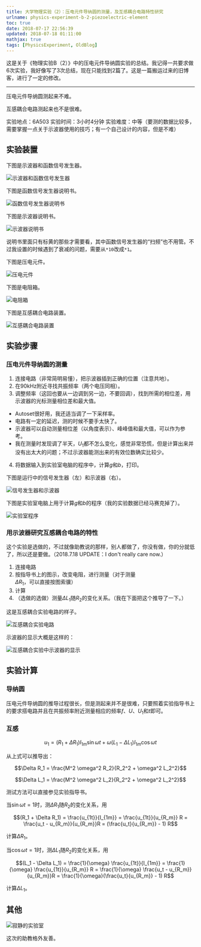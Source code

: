 ```yaml
---
title: 大学物理实验（2）：压电元件导纳圆的测量，及互感耦合电路特性研究
urlname: physics-experiment-b-2-piezoelectric-element
toc: true
date: 2018-07-17 22:56:39
updated: 2018-07-18 01:11:00
mathjax: true
tags: [PhysicsExperiment, OldBlog]
---
```


这是关于《物理实验B（2）》中的压电元件导纳圆实验的总结。我记得一共要求做6次实验，我好像写了3次总结，现在只能找到2篇了。这是一篇搬运过来的旧博客，进行了一定的修改。

---

压电元件导纳圆测起来不难。

互感耦合电路测起来也不是很难。

实验地点：6A503
实验时间：3小时4分钟
实验难度：中等（要测的数据比较多，需要掌握一点关于示波器使用的技巧；有一个自己设计的内容，但是不难）

## 实验装置

下图是示波器和函数信号发生器。

![示波器和函数信号发生器](test-suite-1.jpg)

下图是函数信号发生器说明书。

![函数信号发生器说明书](manual-1.jpg)

下图是示波器说明书。

![示波器说明书](manual-2.jpg)

说明书里面只有标黄的那些才需要看，其中函数信号发生器的“扫频”也不用管。不过我设置的时候遇到了衰减的问题，需要从`*10`改成`*1`。

下图是压电元件。

![压电元件](piezoelectric-element.jpg)

下图是电阻箱。

![电阻箱](resistance-box.jpg)

下图是互感耦合电路装置。

![互感耦合电路装置](circuit.jpg)

## 实验步骤

### 压电元件导纳圆的测量

1. 连接电路（非常简明易懂），把示波器插到正确的位置（注意共地）。
2. 在90kHz附近寻找共振频率（两个电压同相）。
3. 调整频率（这回也要从一边调到另一边，不要回调），找到所需的相位差，用示波器的光标测量相位差和最大值。
  * Autoset很好用，我还适当调了一下采样率。
  * 电路有一定的延迟，测的时候不要手太快了。
  * 示波器可以自动测量相位差（以角度表示）、峰峰值和最大值，可以作为参考。
  * 我在测量时发现调了半天，$U_1$都不怎么变化，感觉非常恐慌，但是计算出来并没有出太大的问题；不过示波器能测出来的有效位数确实比较少。
4. 将数据输入到实验室电脑的程序中，计算$g$和$b$，打印。

下图是运行中的信号发生器（左）和示波器（右）。

![信号发生器和示波器](oscillometer.jpg)

下图是实验室电脑上用于计算$g$和$b$的程序（我的实验数据已经马赛克掉了）。

![实验室程序](program.jpg)

### 用示波器研究互感耦合电路的特性

这个实验是选做的，不过就像助教说的那样，别人都做了，你没有做，你的分就低了，所以还是要做。（2018.7.18 UPDATE：I don't really care now.）

1. 连接电路
2. 按指导书上的图示，改变电阻，进行测量（对于测量$\Delta R_1$，可以直接按图索骥）
3. 计算
4. （选做的选做）测量$\Delta L_1$随$R_2$的变化关系。（我在下面把这个推导了一下。）

这是互感耦合实验电路的样子。

![互感耦合实验电路](mutual-inductance-circuit.jpg)

示波器的显示大概是这样的：

![互感耦合实验中示波器的显示](mutual-inductance-oscillometer.jpg)

## 实验计算

### 导纳圆

压电元件导纳圆的推导过程很长，但是测起来并不是很难，只要照着实验指导书上的要求搭电路并且在共振频率附近测量相应的频率$f$、$U$、$U_1$和$t$即可。

### 互感

$$u_1 = (R_1 + \Delta R_1) I_{1m} \sin{\omega t} + \omega (L_1 - \Delta L_1) I_{1m} \cos{\omega t}$$

从上式可以推导出：

$$\Delta R_1 = \frac{M^2 \omega^2 R_2}{R_2^2 + \omega^2 L_2^2}$$

$$\Delta L_1 = \frac{M^2 \omega^2 L_2}{R_2^2 + \omega^2 L_2^2}$$

测试方法可以直接参见实验指导书。

当$\sin{\omega t} = 1$时，测$\Delta R_1$随$R_2$的变化关系，用

$$(R_1 + \Delta R_1) = \frac{u_{1t}}{I_{1m}} = \frac{u_{1t}}{u_{R_m}} R = \frac{u_t - u_{R_m}}{u_{R_m}}R = (\frac{u_t}{u_{R_m}} - 1) R$$

计算$\Delta R_1$。

当$\cos{\omega t} = 1$时，测$\Delta L_1$随$R_2$的变化关系，用

$$(L_1 - \Delta L_1) = \frac{1}{\omega} \frac{u_{1t}}{I_{1m}} = \frac{1}{\omega} \frac{u_{1t}}{u_{R_m}} R = \frac{1}{\omega} \frac{u_t - u_{R_m}}{u_{R_m}}R = \frac{1}{\omega}(\frac{u_t}{u_{R_m}} - 1) R$$

计算$\Delta L_1$。

## 其他

![寂静的实验室](the-quiet-room.jpg)

这次的助教格外友善。

